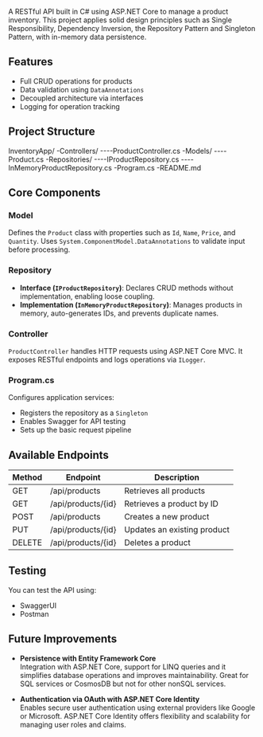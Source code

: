 A RESTful API built in C# using ASP.NET Core to manage a product inventory. This project applies solid design principles such as Single Responsibility, Dependency Inversion, the Repository Pattern and Singleton Pattern, with in-memory data persistence.

## Features

- Full CRUD operations for products
- Data validation using `DataAnnotations`
- Decoupled architecture via interfaces
- Logging for operation tracking

## Project Structure

InventoryApp/ 
-Controllers/ 
----ProductController.cs 
-Models/ 
----Product.cs 
-Repositories/ 
----IProductRepository.cs 
----InMemoryProductRepository.cs 
-Program.cs 
-README.md

## Core Components

### Model

Defines the `Product` class with properties such as `Id`, `Name`, `Price`, and `Quantity`. Uses `System.ComponentModel.DataAnnotations` to validate input before processing.

### Repository

- **Interface (`IProductRepository`)**: Declares CRUD methods without implementation, enabling loose coupling.
- **Implementation (`InMemoryProductRepository`)**: Manages products in memory, auto-generates IDs, and prevents duplicate names.

### Controller

`ProductController` handles HTTP requests using ASP.NET Core MVC. It exposes RESTful endpoints and logs operations via `ILogger`.

### Program.cs

Configures application services:
- Registers the repository as a `Singleton`
- Enables Swagger for API testing
- Sets up the basic request pipeline

## Available Endpoints

| Method | Endpoint             | Description                  |
|--------|----------------------|------------------------------|
| GET    | /api/products        | Retrieves all products       |
| GET    | /api/products/{id}   | Retrieves a product by ID    |
| POST   | /api/products        | Creates a new product        |
| PUT    | /api/products/{id}   | Updates an existing product  |
| DELETE | /api/products/{id}   | Deletes a product            |

## Testing

You can test the API using:
- SwaggerUI
- Postman

## Future Improvements

- **Persistence with Entity Framework Core**  
  Integration with ASP.NET Core, support for LINQ queries and it simplifies database operations and improves maintainability. Great for SQL services or CosmosDB but not for other nonSQL services. 

- **Authentication via OAuth with ASP.NET Core Identity**  
  Enables secure user authentication using external providers like Google or Microsoft. ASP.NET Core Identity offers flexibility and scalability for managing user roles and claims.


